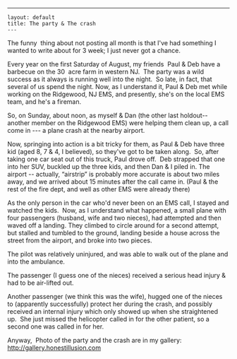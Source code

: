   ---
    layout: default
    title: The party & The crash
    ---
<P>The funny  thing about not posting all month is that I've had something I wanted to write about for 3 week; I just never got a chance.</P>
<P>Every year on the first Saturday of August, my friends  Paul & Deb have a barbecue on the 30  acre farm in western NJ.  The party was a wild success as it always is running well into the night.  So late, in fact, that several of us spend the night. Now, as I understand it, Paul & Deb met while working on the Ridgewood, NJ EMS, and presently, she's on the local EMS team, and he's a fireman. </P>
<P>So, on Sunday, about noon, as myself & Dan (the other last holdout-- another member on the Ridgewood EMS) were helping them clean up, a call come in --- a plane crash at the nearby airport.</P>
<P>Now, springing into action is a bit tricky for them, as Paul & Deb have three kid (aged 8, 7 & 4, I believed), so they've got to be taken along.  So, after taking one car seat out of this truck, Paul drove off.  Deb strapped that one into her SUV, buckled up the three kids, and then Dan & I piled in. The airport -- actually, &#8220;airstrip&#8221; is probably more accurate is about two miles away, and we arrived about 15 minutes after the call came in. (Paul & the rest of the fire dept, and well as other EMS were already there)</P>
<P>As the only person in the car who'd never been on an EMS call, I stayed and watched the kids.  Now, as I understand what happened, a small plane with four passengers (husband, wife and two nieces), had attempted and then waved off a landing. They climbed to circle around for a second attempt, but stalled and tumbled to the ground, landing beside a house across the street from the airport, and broke into two pieces.  </P>
<P>The pilot was relatively uninjured, and was able to walk out of the plane and into the ambulance. </P>
<P>The passenger (I guess one of the nieces) received a serious head injury & had to be air-lifted out.</P>
<P>Another passenger (we think this was the wife), hugged one of the nieces to (apparently successfully) protect her during the crash, and possibly received an internal injury which only showed up when she straightened up.  She just missed the helicopter called in for the other patient, so a second one was called in for her.</P>
<P>Anyway,  Photo of the party and the crash are in my gallery:  <A href="http://gallery.honestillusion.com">http://gallery.honestillusion.com</A></P>